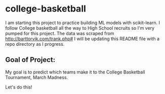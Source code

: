 # college-basketball

I am starting this project to practice building ML models with scikit-learn. I follow College basketball all the way to High School recruits so I'm very pumped for this project. The data was scraped from http://barttorvik.com/trank.php# 
I will be updating this README file with a repo directory as I progress. 

## Goal of Project:
My goal is to predict which teams make it to the College Basketball Tournament, March Madness. 

Let's do this!

